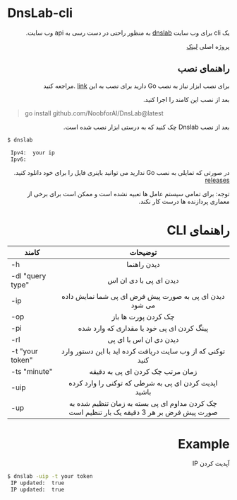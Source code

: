 # DnsLab-cli

<div dir="rtl">

یک cli برای وب سایت [dnslab](dnslab.ir) به منظور راحتی در دست رسی به api وب سایت.

پروژه اصلی [لینک](https://github.com/AkbarAsghari/DNSLab-WebSite)

## راهنمای نصب

برای نصب ابزار نیاز به نصب Go
دارید برای نصب به این [link](https://go.dev/doc/install) .مراجعه کنید

بعد از نصب این کامند را اجرا کنید.

<div dir="ltr">

> go install github.com/NoobforAl/DnsLab@latest

</div>

بعد از نصب Dnslab
چک کنید که به درستی ابزار نصب شده است.

<div dir="ltr">

```bash
$ dnslab

 Ipv4:  your ip
 Ipv6:
```

</div>

در صورتی که تمایلی به نصب Go
ندارید می توانید باینری فایل را برای خود دانلود کنید.
[releases](https://github.com/NoobforAl/DnsLab/releases)

توجه: برای تمامی سیستم عامل ها تعبیه نشده است
و ممکن است برای برخی از معماری پردازنده ها درست کار نکند.

# راهنمای CLI

<div dir="ltr">

| کامند |                                         توضیحات                                          |
| ----- | :--------------------------------------------------------------------------------------: |
| -h    |                                       دیدن راهنما                                        |
| -dl "query type"  |                                  دیدن ای پی با دی ان اس                                  |
| -ip   |                  دیدن ای پی به صورت پیش فرض ای پی شما نمایش داده می شود                  |
| -op   |                                   چک کردن پورت ها باز                                    |
| -pi   |                        پینگ کردن ای پی خود یا مقداری که وارد شده                         |
| -rl   |                                  دیدن دی ان اس با ای پی                                  |
| -t  "your token"  |                توکنی که از وب سایت دریافت کرده اید با این دستور وارد کنید                |
| -ts "minute"  |                             زمان مرتب چک کردن ای پی به دقیقه                              |
| -uip  |                   اپدیت کردن ای پی به شرطی که توکنی را وارد کرده باشید                   |
| -up   | چک کردن مداوم ای پی بسته به زمان تنظیم شده به صورت پیش فرض بر هر 3 دقیقه یک بار تنظیم است |

</div>

# Example

آپدیت کردن IP

<div dir="ltr">

```bash
$ dnslab -uip -t your token
 IP updated:  true
 IP updated:  true
```

</div>

</div>
